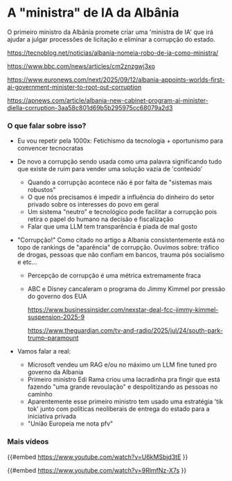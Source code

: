 # A "ministra" de IA da Albânia

O primeiro ministro da Albânia promete criar uma 'ministra de IA' que irá ajudar a julgar processões de licitação e eliminar a corrupção do estado.

<https://tecnoblog.net/noticias/albania-nomeia-robo-de-ia-como-ministra/>

<https://www.bbc.com/news/articles/cm2znzgwj3xo>

<https://www.euronews.com/next/2025/09/12/albania-appoints-worlds-first-ai-government-minister-to-root-out-corruption>

<https://apnews.com/article/albania-new-cabinet-program-ai-minister-diella-corruption-3aa58c801d69b5b295975cc68079a2d3>

### O que falar sobre isso?

- Eu vou repetir pela 1000x: Fetichismo da tecnologia + oportunismo para convencer tecnocratas
- De novo a corrupção sendo usada como uma palavra significando tudo que existe de ruim para vender uma solução vazia de 'conteúdo'
  - Quando a corrupção acontece não é por falta de "sistemas mais robustos"
  - O que nós precisamos é impedir a influência do dinheiro do setor privado sobre os interesses do povo em geral
  - Um sistema "neutro" e tecnológico pode facilitar a corrupção pois retira o papel do humano na decisão e fiscalização
  - Falar que uma LLM tem transparência é piada de mal gosto
- "Corrupção!" Como citado no artigo a Albania consistentemente está no topo de rankings de "aparência" de corrupção. Ouvimos sobre: tráfico de drogas, pessoas que não confiam em bancos, trauma pós socialismo e etc...
  - Percepção de corrupção é uma métrica extremamente fraca
  - ABC e Disney cancaleram o programa do Jimmy Kimmel por pressão do governo dos EUA

    <https://www.businessinsider.com/nexstar-deal-fcc-jimmy-kimmel-suspension-2025-9>

    <https://www.theguardian.com/tv-and-radio/2025/jul/24/south-park-trump-paramount>

- Vamos falar a real:
  - Microsoft vendeu um RAG e/ou no máximo um LLM fine tuned pro governo da Albania
  - Primeiro ministro Edi Rama criou uma lacradinha pra fingir que está fazendo "uma grande revoulação" e despolitizando as pessoas no caminho
  - Aparentemente esse primeiro ministro tem usado uma estratégia 'tik tok' junto com políticas neoliberais de entrega do estado para a iniciativa privada
  - "União Europeia me nota pfv"

### Mais vídeos

{{#embed https://www.youtube.com/watch?v=U6kMSbjd3tE }}

{{#embed https://www.youtube.com/watch?v=9RlmfNz-X7s }}
